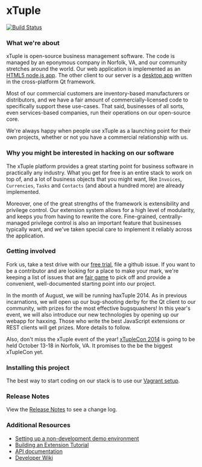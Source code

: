 xTuple
======

[![Build Status](https://travis-ci.org/xtuple/xtuple.png)](https://travis-ci.org/xtuple/xtuple)

### What we're about

xTuple is open-source business management software. The code is managed by an eponymous
company in Norfolk, VA, and our community stretches around the world. Our web application
is implemented as an [HTML5 node.js app](https://github.com/xtuple/xtuple/wiki/Overview).
The other client to our server is a [desktop app](https://github.com/xtuple/qt-client) written
in the cross-platform Qt framework.

Most of our commercial customers are inventory-based manufacturers or distributors, and we have a 
fair amount of commercially-licensed code to specifically support these use-cases. That said,
businesses of all sorts, even services-based companies, run their operations on our open-source 
core.

We're always happy when people use xTuple as a launching point for their own projects,
whether or not you have a commercial relationship with us. 

### Why you might be interested in hacking on our software

The xTuple platform provides a great starting point for business software in practically
any industry. What you get for free is an entire stack to work on top of, and a lot
of business objects that you might want, like `Invoices`, `Currencies`, `Tasks` and 
`Contacts` (and about a hundred more) are already implemented.

Moreover, one of the great strengths of the framework is extensibility and privilege
control. Our extension system allows for a high level of modularity, and keeps you
from having to rewrite the core. Fine-grained, centrally-managed privilege 
control is also an important feature that businesses typically want, and
we've taken special care to implement it reliably across the application.

### Getting involved

Fork us, take a test drive with our [free trial](http://www.xtuple.com/free-trial), 
file a github issue. 
If you want to be a contributor and are looking for a place to
make your mark, we're keeping a list of issues that are 
[fair game](https://github.com/xtuple/xtuple/issues?labels=fair+game) 
to pick off and provide
a convenient, well-documented starting point into our project.

In the month of August, we will be running haxTuple 2014. As in previous incarnations, 
we will open up our bug-shooting derby for the Qt client to our community, with prizes 
for the most effective bugsquashers! In this year's event, we will also introduce our 
new technologies by opening up our webapp for haxxing. Those who write the best 
JavaScript extensions or REST clients will get prizes. More details to follow.

Also, don't miss the xTuple event of the year! 
[xTupleCon 2014](http://www.xtuple.com/xtuple-conference-2014)
is going to be held October 13-18 in Norfolk, VA. It promises to the be the biggest 
xTupleCon yet.

### Installing this project

The best way to start coding on our stack is to use our
[Vagrant setup](https://github.com/xtuple/xtuple/wiki/Become-an-xTuple-Developer!).

### Release Notes

View the [Release Notes](RELEASE.md) to see a change log.

### Additional Resources

  * [Setting up a non-development demo environment](https://github.com/xtuple/xtuple/wiki/How-to-set-up-xTuple)
  * [Building an Extension Tutorial](https://github.com/xtuple/xtuple-extensions/blob/master/docs/TUTORIAL.md)
  * [API documentation](http://xtuple.com/jsdoc)
  * [Developer Wiki](https://github.com/xtuple/xtuple/wiki)

